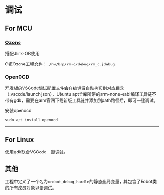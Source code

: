 # 调试

## For MCU

### [Ozone](https://www.segger.com/products/development-tools/ozone-j-link-debugger/)

搭配Jlink-OB使用

C板Ozone工程文件：`./hw/bsp/rm-c/debug/rm_c.jdebug`

### OpenOCD

开发板的VSCode调试配置文件会在编译后自动拷贝到对应目录（.vscode/launch.json），Ubuntu apt仓库所带的arm-none-eabi编译工具链不带有gdb，需要在arm官网下载新版工具链并添加到path路径后，即可一键调试。

安装openocd

```shell
sudo apt install openocd
```

---

## For Linux

使用gdb联合VSCode一键调试。


## 其他

工程中定义了一个名为`xrobot_debug_handle`的静态全局变量，其包含了Robot类的所有成员对象以便调试。
